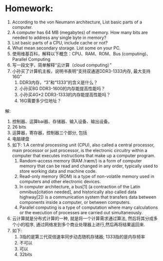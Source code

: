 
# Homework:
1. According to the von Neumann architecture, List basic parts of a computer.
2. A computer has 64 MB (megabytes) of memory. How many bits are needed to address any single byte in memory?
3. List basic parts of a CPU, include cache or not?
4. What mean secondary storage. List some on your PC.
5. 使用维基百科，解释以下概念：CPU、RAM、ROM、Bus (computing)、Parallel Computing
6. 写一段文字，简单解释“云计算（cloud computing）”
7. 小孙买了计算机主板，说明书表明“支持双通道DDR3-1333内存, 最大支持16G”
    1. DDR3内存，“3”和“1333”的含义是什么？
    2. 小孙买8G DDR3-1600的内存能提高性能吗？
    3. 小孙买4G*2 DDR3-1333的内存能提高性能吗？
    4. 16G需要多少位地址？

解:
1. 控制器、运算bai器、存储器、输入设备、输出设备。
1. 26 bits
1. 运算器，寄存器，控制器三个部分, 包括
1. 电脑硬盘
1. 如下:
    1.A central processing unit (CPU), also called a central processor, main processor or just processor, is the electronic circuitry within a computer that executes instructions that make up a computer program.
    1. Random-access memory (RAM /ræm/) is a form of computer memory that can be read and changed in any order, typically used to store working data and machine code.
    1. Read-only memory (ROM) is a type of non-volatile memory used in computers and other electronic devices.
    1. In computer architecture, a bus[1] (a contraction of the Latin omnibus[citation needed], and historically also called data highway[2]) is a communication system that transfers data between components inside a computer, or between computers.
    1. Parallel computing is a type of computation where many calculations or the execution of processes are carried out simultaneously.
1. 云计算就是分布式计算的一种, 就是将一个计算需求通过算法, 然后将其分成多个小的程序, 通过网络发到多个商业处理器上进行,然后再将结果返回来.
1. 如下:
    1. 3指的是第三代双倍速率同步动态随机存储器; 1333指的是内存频率
    1. 不可以
    1. 可以
    1. 32bits
